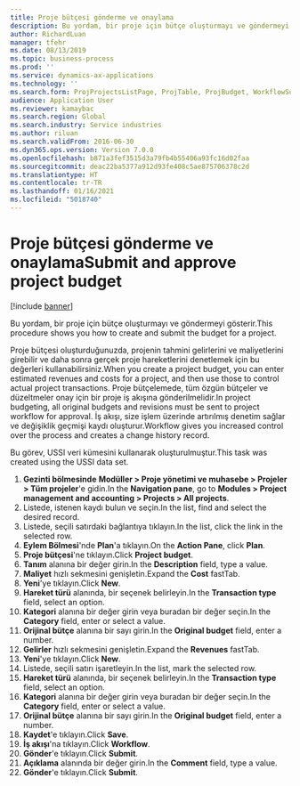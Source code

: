 ```yaml
---
title: Proje bütçesi gönderme ve onaylama
description: Bu yordam, bir proje için bütçe oluşturmayı ve göndermeyi gösterir.
author: RichardLuan
manager: tfehr
ms.date: 08/13/2019
ms.topic: business-process
ms.prod: ''
ms.service: dynamics-ax-applications
ms.technology: ''
ms.search.form: ProjProjectsListPage, ProjTable, ProjBudget, WorkflowSubmitDialog
audience: Application User
ms.reviewer: kamaybac
ms.search.region: Global
ms.search.industry: Service industries
ms.author: riluan
ms.search.validFrom: 2016-06-30
ms.dyn365.ops.version: Version 7.0.0
ms.openlocfilehash: b871a3fef3515d3a79fb4b55406a93fc16d02faa
ms.sourcegitcommit: deac22ba5377a912d93fe408c5ae875706378c2d
ms.translationtype: HT
ms.contentlocale: tr-TR
ms.lasthandoff: 01/16/2021
ms.locfileid: "5018740"
---
```

# <a name="submit-and-approve-project-budget"></a><span data-ttu-id="3108f-103">Proje bütçesi gönderme ve onaylama</span><span class="sxs-lookup"><span data-stu-id="3108f-103">Submit and approve project budget</span></span>

[!include [banner](../../includes/banner.md)]

<span data-ttu-id="3108f-104">Bu yordam, bir proje için bütçe oluşturmayı ve göndermeyi gösterir.</span><span class="sxs-lookup"><span data-stu-id="3108f-104">This procedure shows you how to create and submit the budget for a project.</span></span> 

<span data-ttu-id="3108f-105">Proje bütçesi oluşturduğunuzda, projenin tahmini gelirlerini ve maliyetlerini girebilir ve daha sonra gerçek proje hareketlerini denetlemek için bu değerleri kullanabilirsiniz.</span><span class="sxs-lookup"><span data-stu-id="3108f-105">When you create a project budget, you can enter estimated revenues and costs for a project, and then use those to control actual project transactions.</span></span> <span data-ttu-id="3108f-106">Proje bütçelemede, tüm özgün bütçeler ve düzeltmeler onay için bir proje iş akışına gönderilmelidir.</span><span class="sxs-lookup"><span data-stu-id="3108f-106">In project budgeting, all original budgets and revisions must be sent to project workflow for approval.</span></span> <span data-ttu-id="3108f-107">İş akışı, size işlem üzerinde artırılmış denetim sağlar ve değişiklik geçmişi kaydı oluşturur.</span><span class="sxs-lookup"><span data-stu-id="3108f-107">Workflow gives you increased control over the process and creates a change history record.</span></span>

<span data-ttu-id="3108f-108">Bu görev, USSI veri kümesini kullanarak oluşturulmuştur.</span><span class="sxs-lookup"><span data-stu-id="3108f-108">This task was created using the USSI data set.</span></span>

1. <span data-ttu-id="3108f-109">**Gezinti bölmesinde** **Modüller > Proje yönetimi ve muhasebe > Projeler > Tüm projeler**'e gidin.</span><span class="sxs-lookup"><span data-stu-id="3108f-109">In the **Navigation pane**, go to **Modules > Project management and accounting > Projects > All projects**.</span></span>
2. <span data-ttu-id="3108f-110">Listede, istenen kaydı bulun ve seçin.</span><span class="sxs-lookup"><span data-stu-id="3108f-110">In the list, find and select the desired record.</span></span>
3. <span data-ttu-id="3108f-111">Listede, seçili satırdaki bağlantıya tıklayın.</span><span class="sxs-lookup"><span data-stu-id="3108f-111">In the list, click the link in the selected row.</span></span>
4. <span data-ttu-id="3108f-112">**Eylem Bölmesi**'nde **Plan**'a tıklayın.</span><span class="sxs-lookup"><span data-stu-id="3108f-112">On the **Action Pane**, click **Plan**.</span></span>
5. <span data-ttu-id="3108f-113">**Proje bütçesi**'ne tıklayın.</span><span class="sxs-lookup"><span data-stu-id="3108f-113">Click **Project budget**.</span></span>
6. <span data-ttu-id="3108f-114">**Tanım** alanına bir değer girin.</span><span class="sxs-lookup"><span data-stu-id="3108f-114">In the **Description** field, type a value.</span></span>
7. <span data-ttu-id="3108f-115">**Maliyet** hızlı sekmesini genişletin.</span><span class="sxs-lookup"><span data-stu-id="3108f-115">Expand the **Cost** fastTab.</span></span>
8. <span data-ttu-id="3108f-116">**Yeni**'ye tıklayın.</span><span class="sxs-lookup"><span data-stu-id="3108f-116">Click **New**.</span></span>
9. <span data-ttu-id="3108f-117">**Hareket türü** alanında, bir seçenek belirleyin.</span><span class="sxs-lookup"><span data-stu-id="3108f-117">In the **Transaction type** field, select an option.</span></span>
10. <span data-ttu-id="3108f-118">**Kategori** alanına bir değer girin veya buradan bir değer seçin.</span><span class="sxs-lookup"><span data-stu-id="3108f-118">In the **Category** field, enter or select a value.</span></span>
11. <span data-ttu-id="3108f-119">**Orijinal bütçe** alanına bir sayı girin.</span><span class="sxs-lookup"><span data-stu-id="3108f-119">In the **Original budget** field, enter a number.</span></span>
12. <span data-ttu-id="3108f-120">**Gelirler** hızlı sekmesini genişletin.</span><span class="sxs-lookup"><span data-stu-id="3108f-120">Expand the **Revenues** fastTab.</span></span>
13. <span data-ttu-id="3108f-121">**Yeni**'ye tıklayın.</span><span class="sxs-lookup"><span data-stu-id="3108f-121">Click **New**.</span></span>
14. <span data-ttu-id="3108f-122">Listede, seçili satırı işaretleyin.</span><span class="sxs-lookup"><span data-stu-id="3108f-122">In the list, mark the selected row.</span></span>
15. <span data-ttu-id="3108f-123">**Hareket türü** alanında, bir seçenek belirleyin.</span><span class="sxs-lookup"><span data-stu-id="3108f-123">In the **Transaction type** field, select an option.</span></span>
16. <span data-ttu-id="3108f-124">**Kategori** alanına bir değer girin veya buradan bir değer seçin.</span><span class="sxs-lookup"><span data-stu-id="3108f-124">In the **Category** field, enter or select a value.</span></span>
17. <span data-ttu-id="3108f-125">**Orijinal bütçe** alanına bir sayı girin.</span><span class="sxs-lookup"><span data-stu-id="3108f-125">In the **Original budget** field, enter a number.</span></span>
18. <span data-ttu-id="3108f-126">**Kaydet**'e tıklayın.</span><span class="sxs-lookup"><span data-stu-id="3108f-126">Click **Save**.</span></span>
19. <span data-ttu-id="3108f-127">**İş akışı**'na tıklayın.</span><span class="sxs-lookup"><span data-stu-id="3108f-127">Click **Workflow**.</span></span>
20. <span data-ttu-id="3108f-128">**Gönder**'e tıklayın.</span><span class="sxs-lookup"><span data-stu-id="3108f-128">Click **Submit**.</span></span>
21. <span data-ttu-id="3108f-129">**Açıklama** alanında bir değer girin.</span><span class="sxs-lookup"><span data-stu-id="3108f-129">In the **Comment** field, type a value.</span></span>
22. <span data-ttu-id="3108f-130">**Gönder**'e tıklayın.</span><span class="sxs-lookup"><span data-stu-id="3108f-130">Click **Submit**.</span></span>

